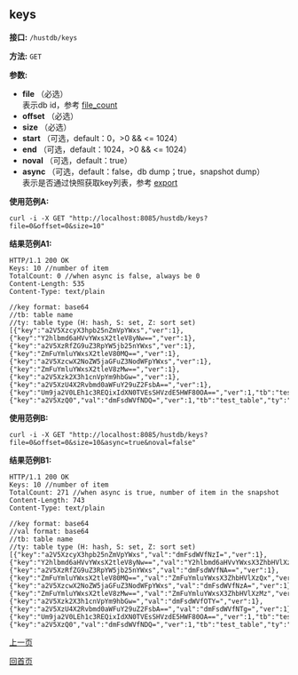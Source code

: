 ## keys ##

**接口:** `/hustdb/keys`

**方法:** `GET`

**参数:** 

*  **file** （必选）  
表示db id，参考 [file_count](file_count.md)  
*  **offset** （必选）  
*  **size** （必选）
*  **start** （可选，default：0，>0 && <= 1024）  
*  **end** （可选，default：1024，>0 && <= 1024）
*  **noval** （可选，default：true）
*  **async** （可选，default：false，db dump；true，snapshot dump）  
表示是否通过快照获取key列表，参考 [export](export.md)
  
**使用范例A:**

    curl -i -X GET "http://localhost:8085/hustdb/keys?file=0&offset=0&size=10"

**结果范例A1:**

	HTTP/1.1 200 OK
	Keys: 10 //number of item
	TotalCount: 0 //when async is false, always be 0
	Content-Length: 535
	Content-Type: text/plain

	//key format: base64
	//tb: table name
    //ty: table type (H: hash, S: set, Z: sort set)
	[{"key":"a2V5XzcyX3hpb25nZmVpYWxs","ver":1},{"key":"Y2hlbmd6aHVvYWxsX2tleV8yNw==","ver":1},{"key":"a2V5XzRfZG9uZ3RpYW5jb25nYWxs","ver":1},{"key":"ZmFuYmluYWxsX2tleV80MQ==","ver":1},{"key":"a2V5XzcwX2NoZW5jaGFuZ3NodWFpYWxs","ver":1},{"key":"ZmFuYmluYWxsX2tleV8zMw==","ver":1},{"key":"a2V5Xzk2X3h1cnVpYm9hbGw=","ver":1},{"key":"a2V5XzU4X2Rvbmd0aWFuY29uZ2FsbA==","ver":1},{"key":"Um9ja2V0LEh1c3REQixIdXN0TVEsSHVzdE5HWF80OA==","ver":1,"tb":"test_table","ty":"S"},{"key":"a2V5XzQ0","val":"dmFsdWVfNDQ=","ver":1,"tb":"test_table","ty":"H"}]

**使用范例B:**

    curl -i -X GET "http://localhost:8085/hustdb/keys?file=0&offset=0&size=10&async=true&noval=false"

**结果范例B1:**

	HTTP/1.1 200 OK
	Keys: 10 //number of item
	TotalCount: 271 //when async is true, number of item in the snapshot 
	Content-Length: 743
	Content-Type: text/plain

	//key format: base64
	//val format: base64
	//tb: table name
    //ty: table type (H: hash, S: set, Z: sort set)
	[{"key":"a2V5XzcyX3hpb25nZmVpYWxs","val":"dmFsdWVfNzI=","ver":1},{"key":"Y2hlbmd6aHVvYWxsX2tleV8yNw==","val":"Y2hlbmd6aHVvYWxsX3ZhbHVlXzI3","ver":1},{"key":"a2V5XzRfZG9uZ3RpYW5jb25nYWxs","val":"dmFsdWVfNA==","ver":1},{"key":"ZmFuYmluYWxsX2tleV80MQ==","val":"ZmFuYmluYWxsX3ZhbHVlXzQx","ver":1},{"key":"a2V5XzcwX2NoZW5jaGFuZ3NodWFpYWxs","val":"dmFsdWVfNzA=","ver":1},{"key":"ZmFuYmluYWxsX2tleV8zMw==","val":"ZmFuYmluYWxsX3ZhbHVlXzMz","ver":1},{"key":"a2V5Xzk2X3h1cnVpYm9hbGw=","val":"dmFsdWVfOTY=","ver":1},{"key":"a2V5XzU4X2Rvbmd0aWFuY29uZ2FsbA==","val":"dmFsdWVfNTg=","ver":1},{"key":"Um9ja2V0LEh1c3REQixIdXN0TVEsSHVzdE5HWF80OA==","ver":1,"tb":"test_table","ty":"S"},{"key":"a2V5XzQ0","val":"dmFsdWVfNDQ=","ver":1,"tb":"test_table","ty":"H"}]

[上一页](../hustdb.md)

[回首页](../../../index.md)